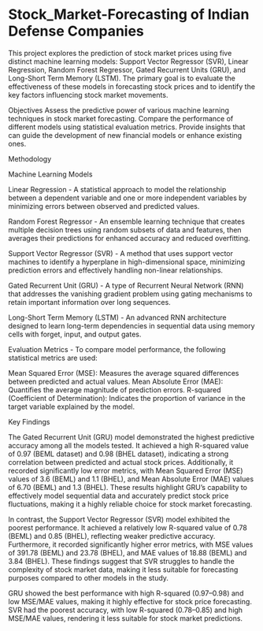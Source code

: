 # Stock_Market-Forecasting of Indian Defense Companies 


This project explores the prediction of stock market prices using five distinct machine learning models: Support Vector Regressor (SVR), Linear Regression, Random Forest Regressor, Gated Recurrent Units (GRU), and Long-Short Term Memory (LSTM). The primary goal is to evaluate the effectiveness of these models in forecasting stock prices and to identify the key factors influencing stock market movements.

Objectives
 Assess the predictive power of various machine learning techniques in stock market forecasting.
 Compare the performance of different models using statistical evaluation metrics.
 Provide insights that can guide the development of new financial models or enhance existing ones.

 Methodology
 
Machine Learning Models

Linear Regression - 
A statistical approach to model the relationship between a dependent variable and one or more independent variables by minimizing errors between observed and predicted values.

Random Forest Regressor - 
An ensemble learning technique that creates multiple decision trees using random subsets of data and features, then averages their predictions for enhanced accuracy and reduced overfitting.

Support Vector Regressor (SVR) - 
A method that uses support vector machines to identify a hyperplane in high-dimensional space, minimizing prediction errors and effectively handling non-linear relationships.

Gated Recurrent Unit (GRU) - 
A type of Recurrent Neural Network (RNN) that addresses the vanishing gradient problem using gating mechanisms to retain important information over long sequences.

Long-Short Term Memory (LSTM) - 
An advanced RNN architecture designed to learn long-term dependencies in sequential data using memory cells with forget, input, and output gates.

Evaluation Metrics - 
To compare model performance, the following statistical metrics are used:

Mean Squared Error (MSE): Measures the average squared differences between predicted and actual values.
Mean Absolute Error (MAE): Quantifies the average magnitude of prediction errors.
R-squared (Coefficient of Determination): Indicates the proportion of variance in the target variable explained by the model.


Key Findings

The Gated Recurrent Unit (GRU) model demonstrated the highest predictive accuracy among all the models tested. It achieved a high R-squared value of 0.97 (BEML dataset) and 0.98 (BHEL dataset), indicating a strong correlation between predicted and actual stock prices. Additionally, it recorded significantly low error metrics, with Mean Squared Error (MSE) values of 3.6 (BEML) and 1.1 (BHEL), and Mean Absolute Error (MAE) values of 6.70 (BEML) and 1.3 (BHEL). These results highlight GRU’s capability to effectively model sequential data and accurately predict stock price fluctuations, making it a highly reliable choice for stock market forecasting.

In contrast, the Support Vector Regressor (SVR) model exhibited the poorest performance. It achieved a relatively low R-squared value of 0.78 (BEML) and 0.85 (BHEL), reflecting weaker predictive accuracy. Furthermore, it recorded significantly higher error metrics, with MSE values of 391.78 (BEML) and 23.78 (BHEL), and MAE values of 18.88 (BEML) and 3.84 (BHEL). These findings suggest that SVR struggles to handle the complexity of stock market data, making it less suitable for forecasting purposes compared to other models in the study.


GRU showed the best performance with high R-squared (0.97–0.98) and low MSE/MAE values, making it highly effective for stock price forecasting.
SVR had the poorest accuracy, with low R-squared (0.78–0.85) and high MSE/MAE values, rendering it less suitable for stock market predictions.



